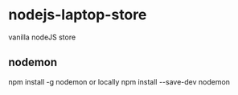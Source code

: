 # nodejs-laptop-store
vanilla nodeJS store
## nodemon
npm install -g nodemon
or locally
npm install --save-dev nodemon
